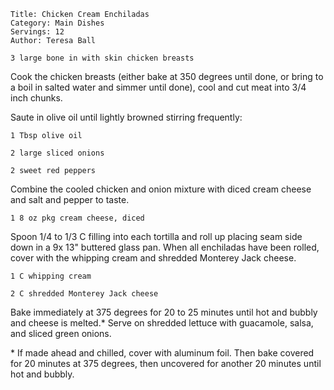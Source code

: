 ~~~ recipe-info
Title: Chicken Cream Enchiladas
Category: Main Dishes
Servings: 12
Author: Teresa Ball
~~~

~~~ recipe-ingredients
3 large bone in with skin chicken breasts
~~~

Cook the chicken breasts (either bake at 350 degrees until done, or bring to a boil in salted water
and simmer until done), cool and cut meat into 3/4 inch chunks.

Saute in olive oil until lightly browned stirring frequently:

~~~ recipe-ingredients
1 Tbsp olive oil

2 large sliced onions

2 sweet red peppers
~~~

Combine the cooled chicken and onion mixture with diced cream cheese and salt and pepper to taste.

~~~ recipe-ingredients
1 8 oz pkg cream cheese, diced
~~~

Spoon 1/4 to 1/3 C filling into each tortilla and roll up placing seam side down in a 9x 13"
buttered glass pan. When all enchiladas have been rolled, cover with the whipping cream and shredded
Monterey Jack cheese.

~~~ recipe-ingredients
1 C whipping cream

2 C shredded Monterey Jack cheese
~~~

Bake immediately at 375 degrees for 20 to 25 minutes until hot and bubbly and cheese is melted.\*
Serve on shredded lettuce with guacamole, salsa, and sliced green onions.

\* If made ahead and chilled, cover with aluminum foil. Then bake covered for 20 minutes at 375
degrees, then uncovered for another 20 minutes until hot and bubbly.
